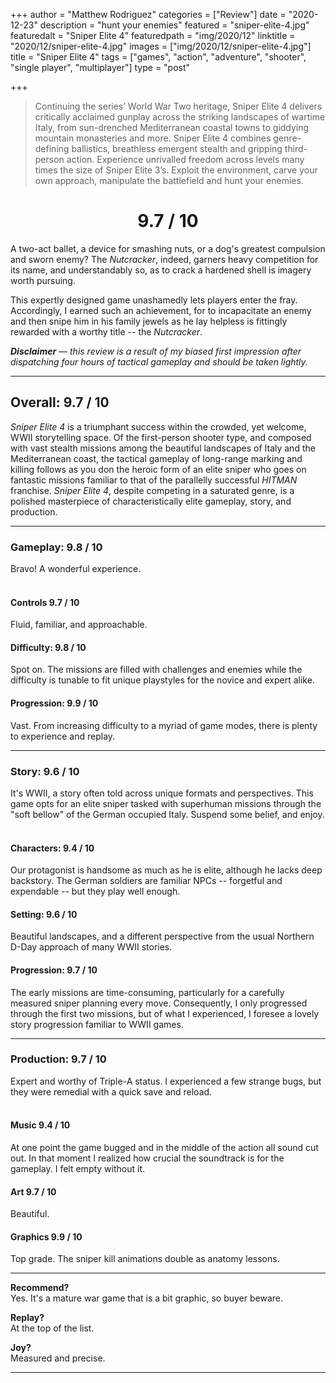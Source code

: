 +++
author = "Matthew Rodriguez"
categories = ["Review"]
date = "2020-12-23"
description = "hunt your enemies"
featured = "sniper-elite-4.jpg"
featuredalt = "Sniper Elite 4"
featuredpath = "img/2020/12"
linktitle = "2020/12/sniper-elite-4.jpg"
images = ["img/2020/12/sniper-elite-4.jpg"]
title = "Sniper Elite 4"
tags = ["games", "action", "adventure", "shooter", "single player", "multiplayer"]
type = "post"

+++

> Continuing the series’ World War Two heritage, Sniper Elite 4 delivers critically acclaimed gunplay across the striking landscapes of wartime Italy, from sun-drenched Mediterranean coastal towns to giddying mountain monasteries and more. Sniper Elite 4 combines genre-defining ballistics, breathless emergent stealth and gripping third-person action. Experience unrivalled freedom across levels many times the size of Sniper Elite 3’s. Exploit the environment, carve your own approach, manipulate the battlefield and hunt your enemies.

<h1 style="text-align: center">9.7 / 10</h1>

A two-act ballet, a device for smashing nuts, or a dog's greatest compulsion and sworn enemy? The *Nutcracker*, indeed, garners heavy competition for its name, and understandably so, as to crack a hardened shell is imagery worth pursuing.

This expertly designed game unashamedly lets players enter the fray. Accordingly, I earned such an achievement, for to incapacitate an enemy and then snipe him in his family jewels as he lay helpless is fittingly rewarded with a worthy title -- the *Nutcracker*.

*<b>Disclaimer</b> &mdash; this review is a result of my biased first impression after dispatching four hours of tactical gameplay and should be taken lightly.*

***

## Overall: 9.7 / 10

*Sniper Elite 4* is a triumphant success within the crowded, yet welcome, WWII storytelling space. Of the first-person shooter type, and composed with vast stealth missions among the beautiful landscapes of Italy and the Mediterranean coast, the tactical gameplay of long-range marking and killing follows as you don the heroic form of an elite sniper who goes on fantastic missions familiar to that of the parallelly successful *HITMAN* franchise. *Sniper Elite 4*, despite competing in a saturated genre, is a polished masterpiece of characteristically elite gameplay, story, and production.

***

### Gameplay: 9.8 / 10
Bravo! A wonderful experience.
<br>
<br>

#### Controls 9.7 / 10
Fluid, familiar, and approachable.

#### Difficulty: 9.8 / 10
Spot on. The missions are filled with challenges and enemies while the difficulty is tunable to fit unique playstyles for the novice and expert alike.

#### Progression: 9.9 / 10
Vast. From increasing difficulty to a myriad of game modes, there is plenty to experience and replay.

***

### Story: 9.6 / 10
It's WWII, a story often told across unique formats and perspectives. This game opts for an elite sniper tasked with superhuman missions through the "soft bellow" of the German occupied Italy. Suspend some belief, and enjoy.
<br>
<br>

#### Characters: 9.4 / 10
Our protagonist is handsome as much as he is elite, although he lacks deep backstory. The German soldiers are familiar NPCs -- forgetful and expendable -- but they play well enough.

#### Setting: 9.6 / 10
Beautiful landscapes, and a different perspective from the usual Northern D-Day approach of many WWII stories.

#### Progression: 9.7 / 10
The early missions are time-consuming, particularly for a carefully measured sniper planning every move. Consequently, I only progressed through the first two missions, but of what I experienced, I foresee a lovely story progression familiar to WWII games.

***

### Production: 9.7 / 10
Expert and worthy of Triple-A status. I experienced a few strange bugs, but they were remedial with a quick save and reload.
<br>
<br>

#### Music 9.4 / 10
At one point the game bugged and in the middle of the action all sound cut out. In that moment I realized how crucial the soundtrack is for the gameplay. I felt empty without it.

#### Art 9.7 / 10
Beautiful.

#### Graphics 9.9 / 10
Top grade. The sniper kill animations double as anatomy lessons.

***

**Recommend?**  
Yes. It's a mature war game that is a bit graphic, so buyer beware.

**Replay?**  
At the top of the list.

**Joy?**  
Measured and precise.

***